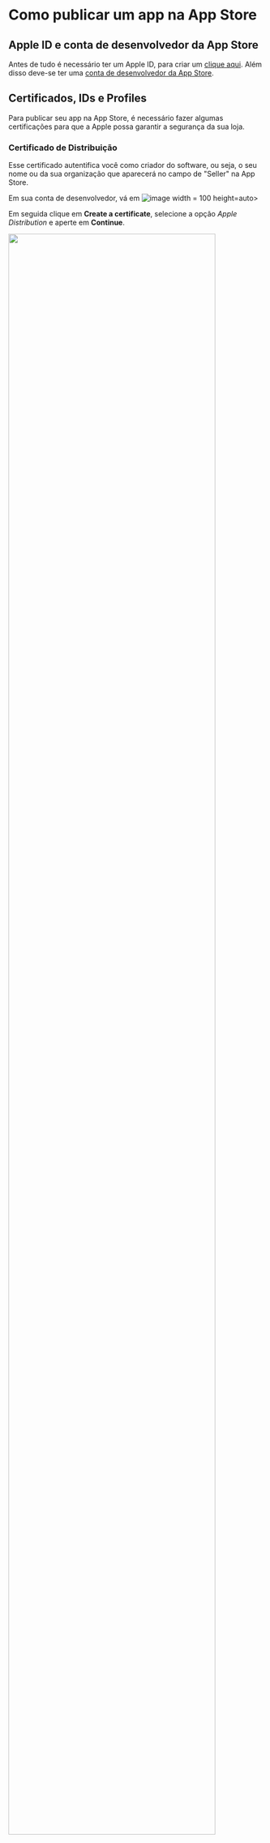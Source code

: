 # Como publicar um app na App Store  

## Apple ID e conta de desenvolvedor da App Store  

Antes de tudo é necessário ter um Apple ID, para criar um [clique aqui](https://appleid.apple.com/account). Além disso deve-se ter uma [conta de desenvolvedor da App Store](https://developer.apple.com/).  

## Certificados, IDs e Profiles  

Para publicar seu app na App Store, é necessário fazer algumas certificações para que a Apple possa garantir a segurança da sua loja.  

### Certificado de Distribuição  

Esse certificado autentifica você como criador do software, ou seja, o seu nome ou da sua organização que aparecerá no campo de "Seller" na App Store.  

Em sua conta de desenvolvedor, vá em ![image](https://github.com/LDTTFURB/site/assets/126025055/e8c57c61-e32e-4476-868f-8c050fcd76ee) width = 100 height=auto>  

Em seguida clique em **Create a certificate**, selecione a opção *Apple Distribution* e aperte em **Continue**.  

<img src="https://github.com/LDTTFURB/site/assets/126025055/c4a613e2-7a20-4e7a-ab86-0ec042a77860" width=90% height=auto>  

Agora para continuar, é preciso pedir uma Solicitação de Assinatura de Certificado (CSR). Para fazer isso, abra o Keychain Acess e pressione a aba **Keychain Access -> Certificate Assistant -> Request a Certificate From a Certificate Authority**.  

<img src="https://github.com/LDTTFURB/site/assets/126025055/16ac917e-8a1f-4c64-bd93-69edd11c9898" width=90% height=auto>  

Na janela que abrir, faça as seguintes mudanças:  

- Em User Email Adress, digite o email utilizado para criar a conta de desenvolvedor da App Store  
- Em Common Name, coloque o nome da pessoa/organização que deve vir no CSR  
- Selecione a opção *Saved to Disk*  
- Clique em **Continue** e escolha onde deve ser salva a Solicitação de Assinatura de Certificado  

Voltando ao site, em Choose File, selecione o arquivo do CSR, aperte em **Continue** e depois em **Download** para baixar o Certificado de Distribuição.  

### Identificadores  

Agora é necessário criar um ID para o app. Volte para a página de Certificates, Identifiers & Profiles, clique em **Identifiers**, depois no botão com um "+", selecione *App IDs* e aperte em **Continue**.  

![identifiers](https://github.com/LDTTFURB/site/assets/126025055/eae45299-38c6-4cad-90f9-ec983ab02a1a)  

![appIDs](https://github.com/LDTTFURB/site/assets/126025055/056f7e99-6fb7-40db-a4b2-4bc260267a28)  

Na próxima página, selecione *App* e novamente clique em **Continue**.  

![appEappClip](https://github.com/LDTTFURB/site/assets/126025055/09cdd48a-ecc2-4eb2-8e27-810fdbea4887)  

O próximo passo é criar um identificador em Bundle ID, que será utilizado para identificar o app, e preencher o campo Description com uma pequena descrição. Depois disso, marque todos os serviços que seu aplicativo terá acesso e aperte em **Register**.  

![bundleID](https://github.com/LDTTFURB/site/assets/126025055/03916491-60cd-4ac8-9f26-627a8afd8d90)  

### Profile  

Depois de criar o Certificado de Distribuição e o ID do App, é preciso criar um Profile que irá conectar os dois. Novamente de volta à página de Certificates, Identifiers & Profiles, vá até **Profiles** e pressione o botão **Generate Profile**. Na próxima aba, na seção Distribution, selecione *App Store* e clique em **Continue**.  

![provisioningProfile](https://github.com/LDTTFURB/site/assets/126025055/31873f91-fcf4-46dc-9120-aa97024a2e8b)  

Em seguida, selecione o [ID do App](./Publicar-aplicativo-na-AppStore#identificadores) criado anteriormente e pressione **Continue**. Dessa vez, escolha o [Certificado de Distribuição](./Publicar-aplicativo-na-AppStore#certificado-de-distribuição) gerado antes e novamente clique em **Continue**.  

Para continuar, em Provisioning Profile Name, digite o nome do seu Profile, aperte em **Generate** e após isso pressione o botão de **Download** para baixar o profile que acabou de ser gerado.  

## Criar app na App Store Connect  

Mais uma vez na página inicial da sua conta de desenvolvedor, aperte em **App Store Connect** e depois em **Go to App Store Connect**.  

<img src="https://github.com/LDTTFURB/site/assets/126025055/d88112d1-8884-4e0a-8379-e7d2ee031251" width=95% height=auto>  

Já na App Store Connect, aperte em **My Apps**, em seguida no botão com um "+" e por fim em **New App**.  

![newApp](https://github.com/LDTTFURB/site/assets/126025055/3f31465e-9170-4dff-938f-d1da9c609c18)  

A janela de criação de app que abrir deverá ser preenchida com as seguintes informações:  

- As plataformas que seu app ficará disponível  
- Nome do seu aplicativo  
- Idioma principal  
- [Bundle ID](./Publicar-aplicativo-na-AppStore#identificadores) que foi criado anteriormente  
- SKU, que é um ID que ficará dentro do sistema da Apple e não será visto por nenhum usuário
- Permissões que outras pessoas terão no seu app  

Por fim, aperte em **Create**.  

## Build e Upload para o App Store Connect  

No projeto do seu app na Unity, clique em **File -> Build Settings**.  

![image1](https://github.com/LDTTFURB/site/assets/126025055/de558281-db75-426b-8310-bb7def28779d)  

Mude a plataforma selecionada para iOS, arraste todas as cenas que serão utilizadas no seu aplicativo para a área Scenes In Build e então pressione o botão de **Build**.  

<img src="https://github.com/LDTTFURB/site/assets/126025055/3de94bea-29f7-4a13-a871-5743049a7a51" width=80% height=auto>  

Assim que a build estiver pronta, abra o arquivo *.xcodeproj* no [Xcode](https://developer.apple.com/xcode/), aperte no nome do projeto no canto superior esquerdo e depois em **Signing & Capabilities**.  

![xcode](https://github.com/LDTTFURB/site/assets/126025055/66315b65-32a4-4749-9de1-1e80a32fdb66)  

Em Signing & Capabilities, pressione o botão **Add Account** e entre com o seu Apple ID. Agora, é preciso instalar o [Certificado de Distribuição](./Publicar-aplicativo-na-AppStore#certificado-de-distribuição) criado anteriormente. Para fazer isso, basta clicar duas vezes no arquivo do certificado (o nome é *distribution.cer*) que ele será adicionado ao Keychain Access. Em seguida, desmarque a opção *Automatically manage signing* e em *Team*, selecione a sua recém adicionada conta de desenvolvedor da App Store. Já em *Provisioning Profile*, adicione o [Profile](./Publicar-aplicativo-na-AppStore#profile) feito alguns passos atrás e verifique se o ID é igual ao do Bundle Identifier.  

Agora para fazer a build no Xcode, clique em **Product -> Archive**:  

![buildXcode](https://github.com/LDTTFURB/site/assets/126025055/89304458-0861-400f-b3f4-51bddf6ba398)  

Quando o processo estiver concluído, na janela que abrir, clique em **Distribute App** e depois faça as seguintes alterações, apertando em **Next** no final de cada:  

1) Selecione a opção *App Store Connect*  
2) Na aba seguinte, para fazer o upload direto para a App Store Connect clique em **Upload**, caso queira fazer manualmente, pressione **Export**  
3) As duas próximas opções estão marcadas por padrão mas são opcionais, você pode escolher deixá-las marcadas ou não  
4) Selecione o [Profile](./Publicar-aplicativo-na-AppStore#profile) novamente  

Por fim, aperte em **Upload**.  

## Configurando Teste Interno  

Voltando para o site da App Store Connect, aperte em **TestFlight** e será possível ver a build que acabou de ser carregada. Entretanto algumas informações ainda estão faltando, por isso clique em **Manage**.  

![testFlight](https://github.com/LDTTFURB/site/assets/126025055/32359c7a-35fb-4ae1-8968-73f77bf88521)  

Na guia que abrir, algumas perguntas sobre criptografia e seu app devem ser respondidas. Por fim, aperte em **Start Internal Testing**.  

Depois disso, clique no número que estiver do lado do ícone do seu app.  

![numero](https://github.com/LDTTFURB/site/assets/126025055/66f83e6c-eb7e-4e20-8691-ba0476d8b1c4)  

Na aba de Internal Testing, é possível especificar o que deve ser testado e criar um grupo de testadores ou adicioná-los manualmente.  

![testingDetails](https://github.com/LDTTFURB/site/assets/126025055/1cab74d3-f245-45d8-b26a-370a67e45c8b)  

Depois de configurar o teste interno, clique em **Submitt for Review**. Após isso é necessário esperar que a solicitação seja aprovada e logo em seguida, será possível que os participantes do seu grupo de Internal Testing acessem o seu aplicativo.  

## Publicando o app na App Store Connect  

Pressione a aba **App Store** para voltar para a página inicial do aplicativo. Na seção Version Information, algumas fotos de tela para pré-visualização do seu app na loja devem ser enviadas, além de outras informações, como descrição, texto promocional, site de suporte, etc.  

![versionInformation](https://github.com/LDTTFURB/site/assets/126025055/651ee62d-f76c-40ca-a4e1-96a73669aef5)  

Rolando a página para baixo, na seção de Build, pressione o botão **Select a build before you submit your app** e selecione a build que deseja publicar.  

Nessa aba é possível ainda determinar se o app será publicado automaticamente ou manualmente, além de algumas outras configurações. Sinta-se livre para explorá-las e assim que estiver pronto clique em **Save** na parte superior da página.  

No lado direito, aperte em **App Information**.  

![appInformation](https://github.com/LDTTFURB/site/assets/126025055/757042db-5291-43b2-8fb6-a5a4211e65c7)  

Com a página aberta, em Content Rights deve-se responder sobre conteúdo de terceiros presente em seu aplicativo. Já em Age Rating, é necessário especificar a idade do público-alvo de seu app.  

Agora clique em **App Privacy** no menu lateral na esquerda. Em Privacy Policy URL, deve-se digitar o link da política de privacidade do seu aplicativo. Embaixo dessa seção, aperte em **Get Started** para responder um questionário sobre os dados que serão coletados durante o uso do seu app.  

Após fazer isso pressione o botão de **Prepare for Submission**, depois no de **Submit for Review** para enviar seu aplicativo para a revisão.  

![submitForReview](https://github.com/LDTTFURB/site/assets/126025055/7cec9db0-76c1-4ff1-aace-db1edafa52cc)  

De acordo com a Apple, 50% da submissões são processadas em 24 horas e 90% em 48 horas. Caso seja encontrada alguma falha, será necessário [repetir esse último processo](./Publicar-aplicativo-na-AppStore#publicando-o-app-na-app-store-connect) corrigindo os erros. Quando não houver mais defeitos, o app será publicado automaticamente, entretanto, se foi escolhida a publicação manual, deve-se entrar na App Store Connect e pressionar o botão **Release This Version**. Depois de publicado, o aplicativo pode levar até 24 horas para aparecer na App Store.  

## Vídeo completo  

[Clique aqui para ir para o vídeo usado como referência para este tutorial.](https://youtu.be/z4vX4JdIxv4)  
